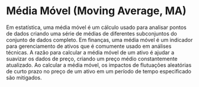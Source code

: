 # Média Móvel (Moving Average, MA)

Em estatística, uma média móvel é um cálculo usado para analisar pontos de dados criando uma série de médias de diferentes subconjuntos do conjunto de dados completo. Em finanças, uma média móvel é um indicador para gerenciamento de ativos que é comumente usado em análises técnicas. A razão para calcular a média móvel de um ativo é ajudar a suavizar os dados de preço, criando um preço médio constantemente atualizado. Ao calcular a média móvel, os impactos de flutuações aleatórias de curto prazo no preço de um ativo em um período de tempo especificado são mitigados.